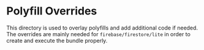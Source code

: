 # Polyfill Overrides

This directory is used to overlay polyfills and add additional code if needed. The overrides are mainly needed for `firebase/firestore/lite` in order to create and execute the bundle properly.
